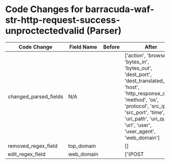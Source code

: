 # Code Changes for barracuda-waf-str-http-request-success-unproctectedvalid (Parser)

| Code Change | Field Name | Before | After |
|-------------|------------|--------|-------|
| changed_parsed_fields | N/A |  | ['action', 'browser', 'bytes_in', 'bytes_out', 'dest_port', 'dest_translated_ip', 'host', 'http_response_code', 'method', 'os', 'protocol', 'src_ip', 'src_port', 'time', 'uri_path', 'uri_query', 'url', 'user', 'user_agent', 'web_domain'] |
| removed_regex_field | top_domain |  | [] |
| edit_regex_field | web_domain |  | ['(POST|GET)\s+\S+\s+({web_domain}[^\s]*(?:\.(?:com|net|info|edu|org|gov|co|jp|ru|de|ir|it|in|fr|info|pl|nl|es|gr|cz|eu|tv|me|jp|ca|cn|uk|my|cc|id|us|nz|biz|club|io|gg|fi|au|st|tw|asia|sg|ie|li|za|ch))+)\s', '({time}\d\d\d\d-\d\d-\d\d \d\d:\d\d:\d\d\.\d+ (\+|\-)\d+)\s+(?:-|({host}\S+))\s+(\S+\s+){2}(?:-|({dest_port}\d+))\s+(?:-|({src_ip}((([0-9a-fA-F.]{0,4}):{1,2}){1,7}([0-9a-fA-F]){0,4})|(((25[0-5]|(2[0-4]|1\d|[0-9]|)\d)\.?\b){4}))(:({src_port}\d+))?)\s+(?:-|({=src_port}\d+))\s+(\S+\s+){2}(?:-|({method}(GET|POST)))\s+(?:-|({protocol}\S+))\s+(?:-|\d{1,3}\.\d{1,3}\.\d{1,3}\.\d{1,3}|({web_domain}\S+))\s+\S+\s+(?:-|({http_response_code}\d+))\s+(?:-|({bytes_out}\d+))\s+(?:-|({bytes_in}\d+))\s+(\S+\s+){2}(?:-|({dest_translated_ip}\S+))\s+(?:-|({=dest_port}\d+))\s+(\S+\s+){5}(?:-|({action}\S+))\s+(?:-|({uri_path}\S+))\s+(?:"-"|({uri_query}[^"]+?))\s+(?:"-"|({url}[\w\-]+:\/\/\S+))\s+(?:"-"|([^"]*?))\s+"(?:-|({user_agent}[^"]+))"\s+(\S+\s+){2}(?:"-"|({user}[\w\.\-\!\#\^\~]{1,40}\$?))'] |